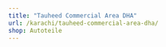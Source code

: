 ```yaml
---
title: "Tauheed Commercial Area DHA"
url: /karachi/tauheed-commercial-area-dha/
shop: Autoteile
---
```


